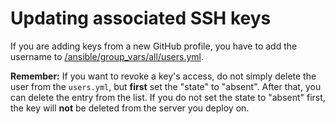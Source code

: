 # Updating associated SSH keys

If you are adding keys from a new GitHub profile, you have to add the
username to [/ansible/group_vars/all/users.yml].

**Remember:** If you want to revoke a key's access, do not simply delete the
user from the `users.yml`, but **first** set the "state" to
"absent". After that, you can delete the entry from the list. If you do not
set the state to "absent" first, the key will **not** be deleted from the
server you deploy on.

[/ansible/group_vars/all/users.yml]:
http://github.com/svsticky/sadserver-secrets/tree/master/all/users.yml
